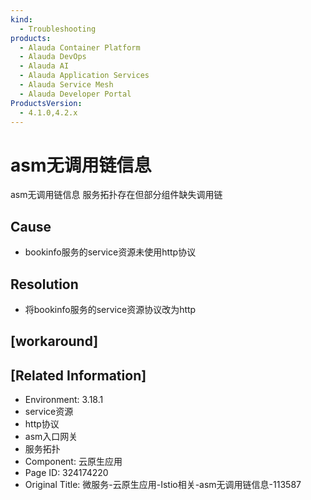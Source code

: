 ```yaml
---
kind:
  - Troubleshooting
products:
  - Alauda Container Platform
  - Alauda DevOps
  - Alauda AI
  - Alauda Application Services
  - Alauda Service Mesh
  - Alauda Developer Portal
ProductsVersion:
  - 4.1.0,4.2.x
---
```

<!-- A type of document that involves encountering a fault, diagnosing it, performing root cause analysis, and providing solutions. -->

# asm无调用链信息

asm无调用链信息 服务拓扑存在但部分组件缺失调用链

## Cause
- bookinfo服务的service资源未使用http协议

## Resolution
- 将bookinfo服务的service资源协议改为http

## [workaround]

## [Related Information]
- Environment: 3.18.1
- service资源
- http协议
- asm入口网关
- 服务拓扑
- Component: 云原生应用
- Page ID: 324174220
- Original Title: 微服务-云原生应用-Istio相关-asm无调用链信息-113587
